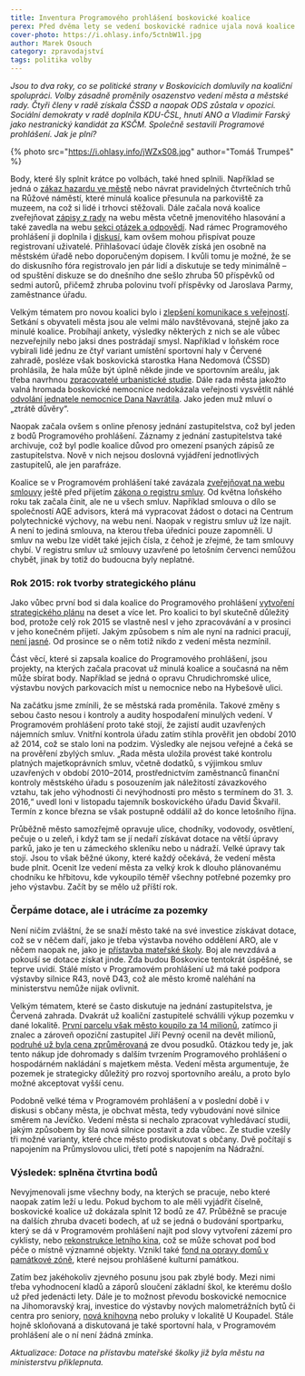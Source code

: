 ```yaml
---
title: Inventura Programového prohlášení boskovické koalice
perex: Před dvěma lety se vedení boskovické radnice ujala nová koalice a krátce nato zveřejnila městská rada své programové prohlášení. Jak to s jeho plněním vypadá v poločase?
cover-photo: https://i.ohlasy.info/5ctnbW1l.jpg
author: Marek Osouch
category: zpravodajství
tags: politika volby
---
```


*Jsou to dva roky, co se politické strany v Boskovicích domluvily na koaliční spolupráci. Volby zásadně proměnily osazenstvo vedení města a městské rady. Čtyři členy v radě získala ČSSD a naopak ODS zůstala v opozici. Sociální demokraty v radě doplnila KDU-ČSL, hnutí ANO a Vladimír Farský jako nestranický kandidát za KSČM. Společně sestavili Programové prohlášení. Jak je plní?*

{% photo src="https://i.ohlasy.info/jWZxS08.jpg" author="Tomáš Trumpeš" %}

Body, které šly splnit krátce po volbách, také hned splnili. Například se jedná o [zákaz hazardu ve městě](http://ohlasy.info/clanky/2015/02/zakaz-hazardu.html) nebo návrat pravidelných čtvrtečních trhů na Růžové náměstí, které minulá koalice přesunula na parkoviště za muzeem, na což si lidé i trhovci stěžovali. Dále začala nová koalice zveřejňovat [zápisy z rady](http://boskovice.cz/zapisy%2Dz%2Djednani%2Drm/ds-1266/p1=1183) na webu města včetně jmenovitého hlasování a také zavedla na webu [sekci otázek a odpovědí](http://www.boskovice.cz/otazky-a-odpovedi-na-vedeni-mesta/d-26739). Nad rámec Programového prohlášení ji doplnila i [diskusí](http://www.boskovice.cz/diskuze/index.asp?), kam ovšem mohou přispívat pouze registrovaní uživatelé. Přihlašovací údaje člověk získá jen osobně na městském úřadě nebo doporučeným dopisem. I kvůli tomu je možné, že se do diskusního fóra registrovalo jen pár lidí a diskutuje se tedy minimálně – od spuštění diskuze se do dnešního dne sešlo zhruba 50 příspěvků od sedmi autorů, přičemž zhruba polovinu tvoří příspěvky od Jaroslava Parmy, zaměstnance úřadu.

Velkým tématem pro novou koalici bylo i [zlepšení komunikace s veřejností](http://ohlasy.info/clanky/2016/08/kulate-stoly.html). Setkání s obyvateli města jsou ale velmi málo navštěvovaná, stejně jako za minulé koalice. Probíhají ankety, výsledky některých z nich se ale vůbec nezveřejnily nebo jaksi dnes postrádají smysl. Například v loňském roce vybírali lidé jednu ze čtyř variant umístění sportovní haly v Červené zahradě, posléze však boskovická starostka Hana Nedomová (ČSSD) prohlásila, že hala může být úplně někde jinde ve sportovním areálu, jak třeba navrhnou [zpracovatelé urbanistické studie](http://ohlasy.info/clanky/2016/09/cervenka-soutez.html). Dále rada města jakožto valná hromada boskovické nemocnice nedokázala veřejnosti vysvětlit náhlé [odvolání jednatele nemocnice Dana Navrátila](http://ohlasy.info/clanky/2016/09/nemocnice-jednatel.html). Jako jeden muž mluví o „ztrátě důvěry“. 

Naopak začala ovšem s online přenosy jednání zastupitelstva, což byl jeden z bodů Programového prohlášení. Záznamy z jednání zastupitelstva také archivuje, což byl podle koalice důvod pro omezení psaných zápisů ze zastupitelstva. Nově v nich nejsou doslovná vyjádření jednotlivých zastupitelů, ale jen parafráze.

Koalice se v Programovém prohlášení také zavázala [zveřejňovat na webu smlouvy](http://boskovice.cz/majetkopravni-smlouvy/ds-1455) ještě před přijetím [zákona o registru smluv](http://ohlasy.info/clanky/2015/12/registr-smluv.html). Od května loňského roku tak začala činit, ale ne u všech smluv. Například smlouva o dílo se společností AQE advisors, která má vypracovat žádost o dotaci na Centrum polytechnické výchovy, na webu není. Naopak v registru smluv už lze najít. A není to jediná smlouva, na kterou třeba úředníci pouze zapomněli. U smluv na webu lze vidět také jejich čísla, z čehož je zřejmé, že tam smlouvy chybí. V registru smluv už smlouvy uzavřené po letošním červenci nemůžou chybět, jinak by totiž do budoucna byly neplatné.

### Rok 2015: rok tvorby strategického plánu

Jako vůbec první bod si dala koalice do Programového prohlášení [vytvoření strategického plánu](http://ohlasy.info/clanky/2015/08/strategicky-plan.html) na deset a více let. Pro koalici to byl skutečně důležitý bod, protože celý rok 2015 se vlastně nesl v jeho zpracovávání a v prosinci v jeho konečném přijetí. Jakým způsobem s ním ale nyní na radnici pracují, [není jasné](http://ohlasy.info/clanky/2015/09/rozhovor-tajemnik.html). Od prosince se o něm totiž nikdo z vedení města nezmínil.

Část věcí, které si zapsala koalice do Programového prohlášení, jsou projekty, na kterých začala pracovat už minulá koalice a současná na něm může sbírat body. Například se jedná o opravu Chrudichromské ulice, výstavbu nových parkovacích míst u nemocnice nebo na Hybešově ulici.

Na začátku jsme zmínili, že se městská rada proměnila. Takové změny s sebou často nesou i kontroly a audity hospodaření minulých vedení. V Programovém prohlášení proto také stojí, že zajistí audit uzavřených nájemních smluv. Vnitřní kontrola úřadu zatím stihla prověřit jen období 2010 až 2014, což se stalo loni na podzim. Výsledky ale nejsou veřejné a čeká se na prověření zbylých smluv. „Rada města uložila provést také kontrolu platných majetkoprávních smluv, včetně dodatků, s výjimkou smluv uzavřených v období 2010–2014, prostřednictvím zaměstnanců finanční kontroly městského úřadu s posouzením jak náležitostí závazkového vztahu, tak jeho výhodnosti či nevýhodnosti pro město s termínem do 31. 3. 2016,“ uvedl loni v listopadu tajemník boskovického úřadu David Škvařil. Termín z konce března se však postupně oddálil až do konce letošního října.

Průběžně město samozřejmě opravuje ulice, chodníky, vodovody, osvětlení, pečuje o u zeleň, i když tam se jí nedaří získávat dotace na větší úpravy parků, jako je ten u zámeckého skleníku nebo u nádraží. Velké úpravy tak stojí. Jsou to však běžné úkony, které každý očekává, že vedení města bude plnit. Ocenit lze vedení města za velký krok k dlouho plánovanému chodníku ke hřbitovu, kde vykoupilo téměř všechny potřebné pozemky pro jeho výstavbu. Začít by se mělo už příští rok.

### Čerpáme dotace, ale i utrácíme za pozemky

Není ničím zvláštní, že se snaží město také na své investice získávat dotace, což se v něčem daří, jako je třeba výstavba nového oddělení ARO, ale v něčem naopak ne, jako je [přístavba mateřské školy](http://ohlasy.info/clanky/2016/04/dotace-na-skolku.html). Boj ale nevzdává a pokouší se dotace získat jinde. Zda budou Boskovice tentokrát úspěšné, se teprve uvidí. Stálé místo v Programovém prohlášení už má také podpora výstavby silnice R43, nově D43, což ale město kromě naléhání na ministerstvu nemůže nijak ovlivnit.

Velkým tématem, které se často diskutuje na jednání zastupitelstva, je Červená zahrada. Dvakrát už koaliční zastupitelé schválili výkup pozemku v dané lokalitě. [První parcelu však město koupilo za 14 milionů](http://ohlasy.info/clanky/2015/10/dvorackuv-mlyn.html), zatímco ji znalec a zároveň opoziční zastupitel Jiří Pevný ocenil na devět milionů, [podruhé už byla cena zprůměrovaná](http://ohlasy.info/clanky/2016/09/cervenka-autobazar.html) ze dvou posudků. Otázkou tedy je, jak tento nákup jde dohromady s dalším tvrzením Programového prohlášení o hospodárném nakládání s majetkem města. Vedení města argumentuje, že pozemek je strategicky důležitý pro rozvoj sportovního areálu, a proto bylo možné akceptovat vyšší cenu.

Podobně velké téma v Programovém prohlášení a v poslední době i v diskusi s občany města, je obchvat města, tedy vybudování nové silnice směrem na Jevíčko. Vedení města si nechalo zpracovat vyhledávací studii, jakým způsobem by šla nová silnice postavit a zda vůbec. Ze studie vzešly tři možné varianty, které chce město prodiskutovat s občany. Dvě počítají s napojením na Průmyslovou ulici, třetí poté s napojením na Nádražní.

### Výsledek: splněna čtvrtina bodů

Nevyjmenovali jsme všechny body, na kterých se pracuje, nebo které naopak zatím leží u ledu. Pokud bychom to ale měli vyjádřit číselně, boskovické koalice už dokázala splnit 12 bodů ze 47. Průběžně se pracuje na dalších zhruba dvaceti bodech, ať už se jedná o budování sportparku, který se dá v Programovém prohlášení najít pod slovy vytvoření zázemí pro cyklisty, nebo [rekonstrukce letního kina](http://ohlasy.info/clanky/2016/09/letni-kino-kapacita.html), což se může schovat pod bod péče o místně významné objekty. Vznikl také [fond na opravy domů v památkové zóně](http://ohlasy.info/clanky/2016/01/pamatkova-zona.html), které nejsou prohlášené kulturní památkou.

Zatím bez jakéhokoliv zjevného posunu jsou pak zbylé body. Mezi nimi třeba vyhodnocení kladů a záporů sloučení základní škol, ke kterému došlo už před jedenácti lety. Dále je to možnost převodu boskovické nemocnice na Jihomoravský kraj, investice do výstavby nových malometrážních bytů či centra pro seniory, [nová knihovna](http://ohlasy.info/clanky/2016/01/knihovna.html) nebo proluky v lokalitě U Koupadel. Stále hojně skloňovaná a diskutovaná je také sportovní hala, v Programovém prohlášení ale o ní není žádná zmínka.

*Aktualizace: Dotace na přístavbu mateřské školky již byla městu na ministerstvu přiklepnuta.*
